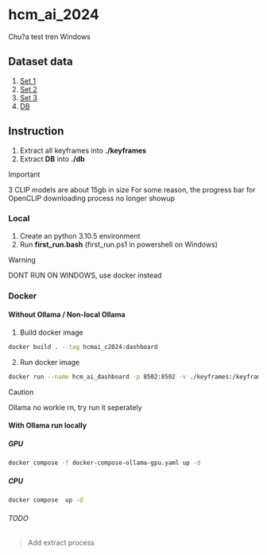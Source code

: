 # hcm_ai_2024
Chu?a test tren Windows

## Dataset data
1. [Set 1](https://www.kaggle.com/datasets/letruonggiangk17ct/hcm-ai-keyframe-extract-1-kf) 
2. [Set 2](https://www.kaggle.com/datasets/huynhmy1/hcm-ai-keyframe-extract-2-kf)
3. [Set 3](https://www.kaggle.com/datasets/letruonggiangk17ct/hcm-ai-keyframe-extract-l25-30)
3. [DB](https://www.kaggle.com/datasets/letruonggiangk17ct/hcm-ai-db)

## Instruction
1. Extract all keyframes into **./keyframes**
2. Extract **DB** into **./db**

> [!IMPORTANT]  
> 3 CLIP models are about 15gb in size
> For some reason, the progress bar for OpenCLIP downloading process no longer showup

### Local
1. Create an python 3.10.5 environment
2. Run **first_run.bash** (first_run.ps1 in powershell on Windows)
> [!WARNING]  
> DONT RUN ON WINDOWS, use docker instead

### Docker
#### Without Ollama / Non-local Ollama
1. Build docker image
```bash
docker build . --tag hcmai_c2024:dashboard
```
2. Run docker image
```bash
docker run --name hcm_ai_dashboard -p 8502:8502 -v ./keyframes:/keyframes -v ./db:/db hcmai_c2024:dashboard
```

> [!CAUTION]
> Ollama no workie rn, try run it seperately
#### With Ollama run locally
##### GPU
```bash
docker compose -f docker-compose-ollama-gpu.yaml up -d
```

##### CPU
```bash
docker compose  up -d
```

###### TODO
> Add extract process
